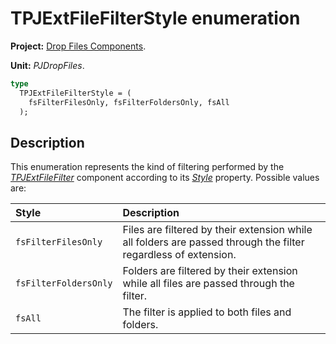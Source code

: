 # TPJExtFileFilterStyle enumeration

**Project:** [Drop Files Components](../API.md).

**Unit:** _PJDropFiles_.

```pascal
type
  TPJExtFileFilterStyle = (
    fsFilterFilesOnly, fsFilterFoldersOnly, fsAll
  );
```

## Description

This enumeration represents the kind of filtering performed by the _[TPJExtFileFilter](./TPJExtFileFilter.md)_ component according to its _[Style](./TPJExtFileFilter-Style.md)_ property. Possible values are:

| Style | Description |
|:------|:------------|
| `fsFilterFilesOnly` | Files are filtered by their extension while all folders are passed through the filter regardless of extension. |
| `fsFilterFoldersOnly` | Folders are filtered by their extension while all files are passed through the filter. |
| `fsAll` | The filter is applied to both files and folders. |
